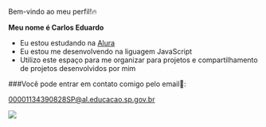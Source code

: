 Bem-vindo ao meu perfil!🔥

**Meu nome é Carlos Eduardo**

- Eu estou estudando na [Alura](https://www.alura.com.br)
- Eu estou me desenvolvendo na liguagem JavaScript
- Utilizo este espaço para me organizar para projetos e compartilhamento de projetos desenvolvidos por mim

 ###Você pode entrar em contato comigo pelo email📧:
 
 00001134390828SP@al.educacao.sp.gov.br

 ![](https://media1.tenor.com/m/DQ4difqXhEsAAAAC/cat-cat-face.gif)
